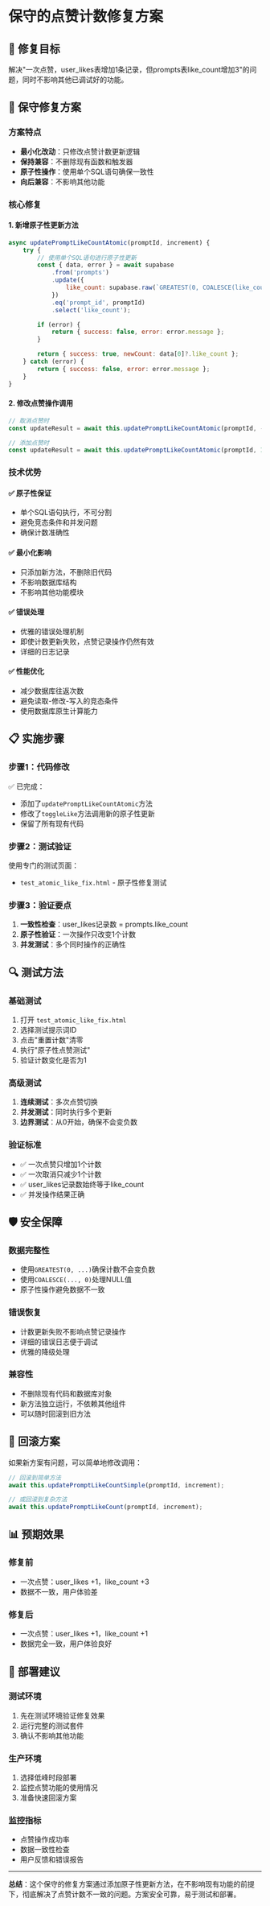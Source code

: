 # 保守的点赞计数修复方案

## 🎯 修复目标
解决"一次点赞，user_likes表增加1条记录，但prompts表like_count增加3"的问题，同时不影响其他已调试好的功能。

## 🔧 保守修复方案

### 方案特点
- **最小化改动**：只修改点赞计数更新逻辑
- **保持兼容**：不删除现有函数和触发器
- **原子性操作**：使用单个SQL语句确保一致性
- **向后兼容**：不影响其他功能

### 核心修复

#### 1. 新增原子性更新方法
```javascript
async updatePromptLikeCountAtomic(promptId, increment) {
    try {
        // 使用单个SQL语句进行原子性更新
        const { data, error } = await supabase
            .from('prompts')
            .update({ 
                like_count: supabase.raw(`GREATEST(0, COALESCE(like_count, 0) + ${increment})`)
            })
            .eq('prompt_id', promptId)
            .select('like_count');

        if (error) {
            return { success: false, error: error.message };
        }

        return { success: true, newCount: data[0]?.like_count };
    } catch (error) {
        return { success: false, error: error.message };
    }
}
```

#### 2. 修改点赞操作调用
```javascript
// 取消点赞时
const updateResult = await this.updatePromptLikeCountAtomic(promptId, -1);

// 添加点赞时
const updateResult = await this.updatePromptLikeCountAtomic(promptId, 1);
```

### 技术优势

#### ✅ 原子性保证
- 单个SQL语句执行，不可分割
- 避免竞态条件和并发问题
- 确保计数准确性

#### ✅ 最小化影响
- 只添加新方法，不删除旧代码
- 不影响数据库结构
- 不影响其他功能模块

#### ✅ 错误处理
- 优雅的错误处理机制
- 即使计数更新失败，点赞记录操作仍然有效
- 详细的日志记录

#### ✅ 性能优化
- 减少数据库往返次数
- 避免读取-修改-写入的竞态条件
- 使用数据库原生计算能力

## 📋 实施步骤

### 步骤1：代码修改
✅ 已完成：
- 添加了`updatePromptLikeCountAtomic`方法
- 修改了`toggleLike`方法调用新的原子性更新
- 保留了所有现有代码

### 步骤2：测试验证
使用专门的测试页面：
- `test_atomic_like_fix.html` - 原子性修复测试

### 步骤3：验证要点
1. **一致性检查**：user_likes记录数 = prompts.like_count
2. **原子性验证**：一次操作只改变1个计数
3. **并发测试**：多个同时操作的正确性

## 🔍 测试方法

### 基础测试
1. 打开 `test_atomic_like_fix.html`
2. 选择测试提示词ID
3. 点击"重置计数"清零
4. 执行"原子性点赞测试"
5. 验证计数变化是否为1

### 高级测试
1. **连续测试**：多次点赞切换
2. **并发测试**：同时执行多个更新
3. **边界测试**：从0开始，确保不会变负数

### 验证标准
- ✅ 一次点赞只增加1个计数
- ✅ 一次取消只减少1个计数
- ✅ user_likes记录数始终等于like_count
- ✅ 并发操作结果正确

## 🛡️ 安全保障

### 数据完整性
- 使用`GREATEST(0, ...)`确保计数不会变负数
- 使用`COALESCE(..., 0)`处理NULL值
- 原子性操作避免数据不一致

### 错误恢复
- 计数更新失败不影响点赞记录操作
- 详细的错误日志便于调试
- 优雅的降级处理

### 兼容性
- 不删除现有代码和数据库对象
- 新方法独立运行，不依赖其他组件
- 可以随时回滚到旧方法

## 🔄 回滚方案

如果新方案有问题，可以简单地修改调用：

```javascript
// 回滚到简单方法
await this.updatePromptLikeCountSimple(promptId, increment);

// 或回滚到复杂方法
await this.updatePromptLikeCount(promptId, increment);
```

## 📊 预期效果

### 修复前
- 一次点赞：user_likes +1，like_count +3
- 数据不一致，用户体验差

### 修复后
- 一次点赞：user_likes +1，like_count +1
- 数据完全一致，用户体验良好

## 🚀 部署建议

### 测试环境
1. 先在测试环境验证修复效果
2. 运行完整的测试套件
3. 确认不影响其他功能

### 生产环境
1. 选择低峰时段部署
2. 监控点赞功能的使用情况
3. 准备快速回滚方案

### 监控指标
- 点赞操作成功率
- 数据一致性检查
- 用户反馈和错误报告

---

**总结**：这个保守的修复方案通过添加原子性更新方法，在不影响现有功能的前提下，彻底解决了点赞计数不一致的问题。方案安全可靠，易于测试和部署。
